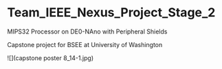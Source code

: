 # Team_IEEE_Nexus_Project_Stage_2
MIPS32 Processor on DE0-NAno with Peripheral Shields

Capstone project for BSEE at University of Washington

![](capstone poster 8_14-1.jpg)
